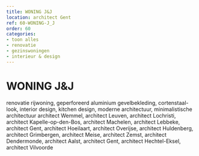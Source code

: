 ```yaml
---
title: WONING J&J
location: architect Gent
ref: 60-WONING-J_J
order: 60
categories:
- toon alles
- renovatie
- gezinswoningen
- interieur & design
---
```

# WONING J&J

renovatie rijwoning, geperforeerd aluminium gevelbekleding, cortenstaal-look, interior design, kitchen design, moderne architectuur, minimalistische architectuur
architect Wemmel, architect Leuven, architect Lochristi, architect Kapelle-op-den-Bos, architect Machelen, architect Lebbeke, architect Gent, architect Hoeilaart, architect Overijse, architect Huldenberg, architect Grimbergen, architect Meise, architect Zemst, architect Dendermonde, architect Aalst, architect Gent, architect Hechtel-Eksel, architect Vilvoorde